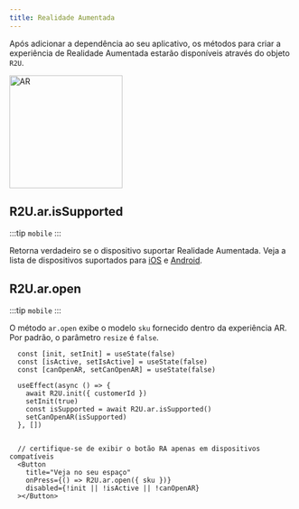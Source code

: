 ```yaml
---
title: Realidade Aumentada
---
```


Após adicionar a dependência ao seu aplicativo, os métodos para criar a experiência de Realidade Aumentada estarão disponíveis através do objeto `R2U`.

<p float="left">
  <img src="https://sdk.r2u.io/documentation/react-native-ar.gif" title="AR" width="200"/>
</p>

## R2U.ar.isSupported

:::tip `mobile`
:::

Retorna verdadeiro se o dispositivo suportar Realidade Aumentada. Veja a lista de dispositivos suportados para [iOS](https://www.apple.com/augmented-reality/) e [Android](https://developers.google.com/ar/devices).

## R2U.ar.open

:::tip `mobile`
:::

O método `ar.open` exibe o modelo `sku` fornecido dentro da experiência AR. Por padrão, o parâmetro `resize` é `false`.

```tsx
  const [init, setInit] = useState(false)
  const [isActive, setIsActive] = useState(false)
  const [canOpenAR, setCanOpenAR] = useState(false)

  useEffect(async () => {
    await R2U.init({ customerId })
    setInit(true)
    const isSupported = await R2U.ar.isSupported()
    setCanOpenAR(isSupported)
  }, [])


  // certifique-se de exibir o botão RA apenas em dispositivos compatíveis
  <Button
    title="Veja no seu espaço"
    onPress={() => R2U.ar.open({ sku })}
    disabled={!init || !isActive || !canOpenAR}
  ></Button>
```
